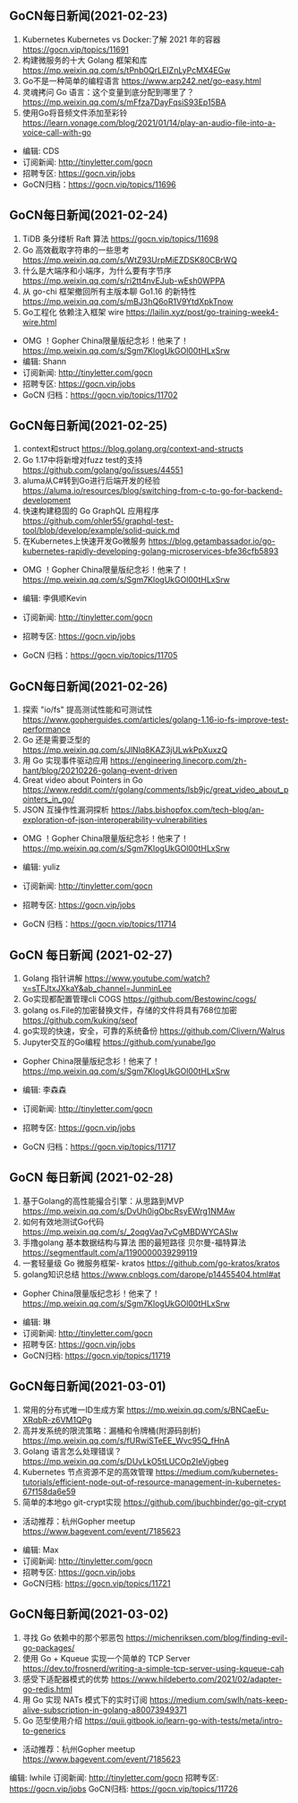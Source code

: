 ## GoCN每日新闻(2021-02-23)

1. Kubernetes Kubernetes vs Docker:了解 2021 年的容器 https://gocn.vip/topics/11691
2. 构建微服务的十大 Golang 框架和库 https://mp.weixin.qq.com/s/tPnb0QrLEIZnLyPcMX4EGw
3. Go不是一种简单的编程语言 https://www.arp242.net/go-easy.html
4. 灵魂拷问 Go 语言：这个变量到底分配到哪里了？ https://mp.weixin.qq.com/s/mFfza7DayFqsiS93Ep15BA
5. 使用Go将音频文件添加至彩铃 https://learn.vonage.com/blog/2021/01/14/play-an-audio-file-into-a-voice-call-with-go

* 编辑: CDS
* 订阅新闻: http://tinyletter.com/gocn
* 招聘专区: https://gocn.vip/jobs 
* GoCN归档：https://gocn.vip/topics/11696

## GoCN每日新闻(2021-02-24)

1. TiDB 条分缕析 Raft 算法 https://gocn.vip/topics/11698
2. Go 高效截取字符串的一些思考 https://mp.weixin.qq.com/s/WtZ93UrpMiEZDSK80CBrWQ
3. 什么是大端序和小端序，为什么要有字节序 https://mp.weixin.qq.com/s/ri2tt4nvEJub-wEsh0WPPA
4. 从 go-chi 框架撤回所有主版本聊 Go1.16 的新特性 https://mp.weixin.qq.com/s/mBJ3hQ6oR1V9YtdXpkTnow
5. Go工程化 依赖注入框架 wire https://lailin.xyz/post/go-training-week4-wire.html

* OMG ！Gopher China限量版纪念衫！他来了！https://mp.weixin.qq.com/s/Sgm7KlogUkGOl00tHLxSrw
* 编辑: Shann
* 订阅新闻: http://tinyletter.com/gocn
* 招聘专区: https://gocn.vip/jobs 
* GoCN 归档：https://gocn.vip/topics/11702

## GoCN每日新闻(2021-02-25)

1. context和struct https://blog.golang.org/context-and-structs 
2. Go 1.17中将新增对fuzz test的支持 https://github.com/golang/go/issues/44551
3. aluma从C#转到Go进行后端开发的经验 https://aluma.io/resources/blog/switching-from-c-to-go-for-backend-development 
4. 快速构建稳固的 Go GraphQL 应用程序 https://github.com/ohler55/graphql-test-tool/blob/develop/example/solid-quick.md
5. 在Kubernetes上快速开发Go微服务 https://blog.getambassador.io/go-kubernetes-rapidly-developing-golang-microservices-bfe36cfb5893

* OMG ！Gopher China限量版纪念衫！他来了！https://mp.weixin.qq.com/s/Sgm7KlogUkGOl00tHLxSrw

* 编辑: 李俱顺Kevin
* 订阅新闻: http://tinyletter.com/gocn
* 招聘专区: https://gocn.vip/jobs
* GoCN 归档：https://gocn.vip/topics/11705

## GoCN每日新闻(2021-02-26)

1. 探索 "io/fs" 提高测试性能和可测试性 https://www.gopherguides.com/articles/golang-1.16-io-fs-improve-test-performance
2. Go 还是需要泛型的 https://mp.weixin.qq.com/s/JlNlq8KAZ3jULwkPpXuxzQ
3. 用 Go 实现事件驱动应用 https://engineering.linecorp.com/zh-hant/blog/20210226-golang-event-driven
4. Great video about Pointers in Go https://www.reddit.com/r/golang/comments/lsb9jc/great_video_about_pointers_in_go/
5. JSON 互操作性漏洞探析 https://labs.bishopfox.com/tech-blog/an-exploration-of-json-interoperability-vulnerabilities

* OMG ！Gopher China限量版纪念衫！他来了！https://mp.weixin.qq.com/s/Sgm7KlogUkGOl00tHLxSrw

* 编辑: yuliz
* 订阅新闻: http://tinyletter.com/gocn
* 招聘专区: https://gocn.vip/jobs
* GoCN 归档：https://gocn.vip/topics/11714

## GoCN 每日新闻 (2021-02-27)

1. Golang 指针讲解 https://www.youtube.com/watch?v=sTFJtxJXkaY&ab_channel=JunminLee
2. Go实现都配置管理cli COGS https://github.com/Bestowinc/cogs/
3. golang os.File的加密替换文件，存储的文件将具有768位加密 https://github.com/kuking/seof
4. go实现的快速，安全，可靠的系统备份 https://github.com/Clivern/Walrus
5. Jupyter交互的Go编程 https://github.com/yunabe/lgo

* Gopher China限量版纪念衫！他来了！https://mp.weixin.qq.com/s/Sgm7KlogUkGOl00tHLxSrw

* 编辑: 李森森
* 订阅新闻: http://tinyletter.com/gocn
* 招聘专区: https://gocn.vip/jobs
* GoCN 归档：https://gocn.vip/topics/11717

## GoCN 每日新闻 (2021-02-28)

1. 基于Golang的高性能撮合引擎：从思路到MVP https://mp.weixin.qq.com/s/DvUh0igObcRsyEWrg1NMAw
2. 如何有效地测试Go代码 https://mp.weixin.qq.com/s/_2oqgVaq7vCgMBDWYCASIw
3. 手撸golang 基本数据结构与算法 图的最短路径 贝尔曼-福特算法
 https://segmentfault.com/a/1190000039299119
4. 一套轻量级 Go 微服务框架- kratos https://github.com/go-kratos/kratos
5. golang知识总结 https://www.cnblogs.com/darope/p14455404.html#at

* Gopher China限量版纪念衫！他来了！https://mp.weixin.qq.com/s/Sgm7KlogUkGOl00tHLxSrw

- 编辑: 琳 
- 订阅新闻: http://tinyletter.com/gocn
- 招聘专区: https://gocn.vip/jobs
- GoCN归档: https://gocn.vip/topics/11719

## GoCN每日新闻(2021-03-01)

1. 常用的分布式唯一ID生成方案 https://mp.weixin.qq.com/s/BNCaeEu-XRqbR-z6VM1QPg
2. 高并发系统的限流策略：漏桶和令牌桶(附源码剖析) https://mp.weixin.qq.com/s/fURwiSTeEE_Wvc95Q_fHnA
3. Golang 语言怎么处理错误？ https://mp.weixin.qq.com/s/DUvLkO5tLUCOp2IeVjgbeg
4. Kubernetes 节点资源不足的高效管理 https://medium.com/kubernetes-tutorials/efficient-node-out-of-resource-management-in-kubernetes-67f158da6e59
5. 简单的本地go git-crypt实现 https://github.com/jbuchbinder/go-git-crypt

* 活动推荐：杭州Gopher meetup https://www.bagevent.com/event/7185623

- 编辑: Max 
- 订阅新闻: http://tinyletter.com/gocn
- 招聘专区: https://gocn.vip/jobs
- GoCN归档: https://gocn.vip/topics/11721

## GoCN每日新闻(2021-03-02)

1. 寻找 Go 依赖中的那个邪恶包 https://michenriksen.com/blog/finding-evil-go-packages/
2. 使用 Go + Kqueue 实现一个简单的 TCP Server https://dev.to/frosnerd/writing-a-simple-tcp-server-using-kqueue-cah
3. 感受下适配器模式的优势 https://www.hildeberto.com/2021/02/adapter-go-redis.html
4. 用 Go 实现 NATs 模式下的实时订阅 https://medium.com/swlh/nats-keep-alive-subscription-in-golang-a80073949371
5. Go 范型使用介绍 https://quii.gitbook.io/learn-go-with-tests/meta/intro-to-generics

* 活动推荐：杭州Gopher meetup https://www.bagevent.com/event/7185623

编辑: lwhile
订阅新闻: http://tinyletter.com/gocn
招聘专区: https://gocn.vip/jobs
GoCN归档: https://gocn.vip/topics/11726
